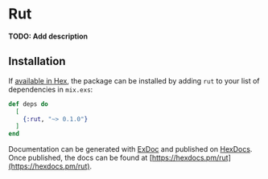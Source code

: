 # Rut

**TODO: Add description**

## Installation

If [available in Hex](https://hex.pm/docs/publish), the package can be installed
by adding `rut` to your list of dependencies in `mix.exs`:

```elixir
def deps do
  [
    {:rut, "~> 0.1.0"}
  ]
end
```

Documentation can be generated with [ExDoc](https://github.com/elixir-lang/ex_doc)
and published on [HexDocs](https://hexdocs.pm). Once published, the docs can
be found at [https://hexdocs.pm/rut](https://hexdocs.pm/rut).

